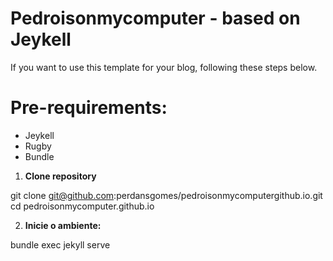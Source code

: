 # Pedroisonmycomputer - based on Jeykell

If you want to use this template for your blog, following these steps below.

# Pre-requirements:

- Jeykell
- Rugby
- Bundle

1. **Clone repository**

git clone git@github.com:perdansgomes/pedroisonmycomputergithub.io.git
cd pedroisonmycomputer.github.io

2. **Inicie o ambiente:**

bundle exec jekyll serve
